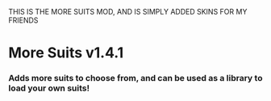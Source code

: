 THIS IS THE MORE SUITS MOD, AND IS SIMPLY ADDED SKINS FOR MY FRIENDS

# More Suits v1.4.1
### Adds more suits to choose from, and can be used as a library to load your own suits!
